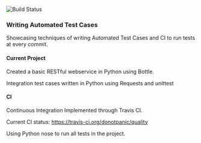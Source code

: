 ![Build Status](https://travis-ci.org/donotpanic/quality.svg?branch=master)

### Writing Automated Test Cases
Showcasing techniques of writing Automated Test Cases and CI to run tests at every commit.

#### Current Project
Created a basic RESTful webservice in Python using Bottle.

Integration test cases written in Python using Requests and unittest

#### CI
Continuous Integration Implemented through Travis CI.

Current CI status: https://travis-ci.org/donotpanic/quality

Using Python nose to run all tests in the project.
